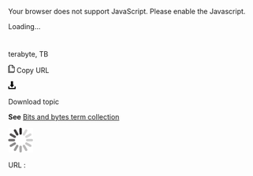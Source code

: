Your browser does not support JavaScript. Please enable the Javascript.

Loading...

# 

terabyte, TB

![Copy URL](media/terabyte/Copy.png)
Copy URL

![Download](media/terabyte/Download.png)

Download topic

**See** [Bits and bytes term collection](https://worldready.cloudapp.net/Styleguide/Read?id=2700&topicid=26920)

![In progress](media/terabyte/activity-large.gif)

URL :
